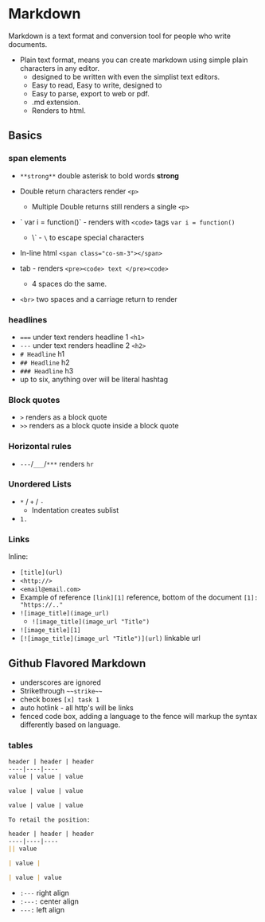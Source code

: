 # Markdown

Markdown is a text format and conversion tool for people who write documents.

+ Plain text format, means you can create markdown using simple plain characters in any editor.
  + designed to be written with even the simplist text editors.
  + Easy to read, Easy to write, designed to 
  + Easy to parse, export to web or pdf.
  + .md extension.
  + Renders to html. 

 ## Basics

 ### span elements


+ `**strong**` double asterisk to bold words **strong**
+ Double return characters render `<p>`
  + Multiple Double returns still renders a single `<p>`
+ \` var i = function()\` - renders with `<code>` tags `var i = function()`
  + \\\` - `\` to escape special characters
+ In-line html `<span class="co-sm-3"></span>`
+ tab - renders `<pre><code> text </pre><code>`
  + 4 spaces do the same. 

+ `<br>` two spaces and a carriage return to render

### headlines

+ `===` under text renders headline 1 `<h1>`
+ `---` under text renders headline 2 `<h2>`
+ `# Headline` h1
+ `## Headline` h2
+ `### Headline` h3
+ up to six, anything over will be literal hashtag

### Block quotes

+ `>` renders as a block quote
+ `>>` renders as a block quote inside a block quote

### Horizontal rules

+ `---`/`___`/`***` renders `hr`


### Unordered Lists
+ `*` / `+` / `-`
  + Indentation creates sublist
+ `1. `

### Links

Inline:
+ `[title](url)`
+ `<http://>`
+ `<email@email.com>`
+ Example of reference `[link][1]` reference, bottom of the document `[1]: "https://.."`
+ `![image_title](image_url)` 
  + `![image_title](image_url "Title")`
+ `![image_title][1]`
+ `[![image_title](image_url "Title")](url)` linkable url


## Github Flavored Markdown

+ underscores are ignored
+ Strikethrough `~~strike~~`
+ check boxes `[x] task 1`
+ auto hotlink - all http's will be links
+ fenced code box, adding a language to the fence will markup the syntax differently based on language. 

### tables

```md
header | header | header
----|----|----
value | value | value

value | value | value

value | value | value

To retail the position:

header | header | header
----|----|----
|| value

| value |

| value | value

```

+ `:---` right align
+ `:---:` center align
+ `---:` left align


